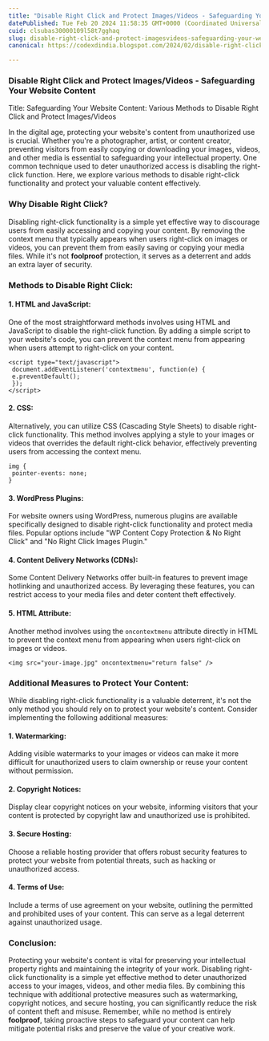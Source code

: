 ```yaml
---
title: "Disable Right Click and Protect Images/Videos - Safeguarding Your Website Content"
datePublished: Tue Feb 20 2024 11:58:35 GMT+0000 (Coordinated Universal Time)
cuid: clsubas30000109l58t7gghaq
slug: disable-right-click-and-protect-imagesvideos-safeguarding-your-website-content
canonical: https://codexdindia.blogspot.com/2024/02/disable-right-click-and-protect.html

---
```


### Disable Right Click and Protect Images/Videos - Safeguarding Your Website Content

Title: Safeguarding Your Website Content: Various Methods to Disable Right Click and Protect Images/Videos

In the digital age, protecting your website's content from unauthorized use is crucial. Whether you're a photographer, artist, or content creator, preventing visitors from easily copying or downloading your images, videos, and other media is essential to safeguarding your intellectual property. One common technique used to deter unauthorized access is disabling the right-click function. Here, we explore various methods to disable right-click functionality and protect your valuable content effectively.

### Why Disable Right Click?

Disabling right-click functionality is a simple yet effective way to discourage users from easily accessing and copying your content. By removing the context menu that typically appears when users right-click on images or videos, you can prevent them from easily saving or copying your media files. While it's not **foolproof** protection, it serves as a deterrent and adds an extra layer of security.

### Methods to Disable Right Click:

#### 1\. HTML and JavaScript:

One of the most straightforward methods involves using HTML and JavaScript to disable the right-click function. By adding a simple script to your website's code, you can prevent the context menu from appearing when users attempt to right-click on your content.

    <script type="text/javascript">
     document.addEventListener('contextmenu', function(e) {
     e.preventDefault();
     });
    </script>
    

#### 2\. CSS:

Alternatively, you can utilize CSS (Cascading Style Sheets) to disable right-click functionality. This method involves applying a style to your images or videos that overrides the default right-click behavior, effectively preventing users from accessing the context menu.

    img {
     pointer-events: none;
    }
    

#### 3\. WordPress Plugins:

For website owners using WordPress, numerous plugins are available specifically designed to disable right-click functionality and protect media files. Popular options include "WP Content Copy Protection & No Right Click" and "No Right Click Images Plugin."

#### 4\. Content Delivery Networks (CDNs):

Some Content Delivery Networks offer built-in features to prevent image hotlinking and unauthorized access. By leveraging these features, you can restrict access to your media files and deter content theft effectively.

#### 5\. HTML Attribute:

Another method involves using the `oncontextmenu` attribute directly in HTML to prevent the context menu from appearing when users right-click on images or videos.

    <img src="your-image.jpg" oncontextmenu="return false" />
    

### Additional Measures to Protect Your Content:

While disabling right-click functionality is a valuable deterrent, it's not the only method you should rely on to protect your website's content. Consider implementing the following additional measures:

#### 1\. Watermarking:

Adding visible watermarks to your images or videos can make it more difficult for unauthorized users to claim ownership or reuse your content without permission.

#### 2\. Copyright Notices:

Display clear copyright notices on your website, informing visitors that your content is protected by copyright law and unauthorized use is prohibited.

#### 3\. Secure Hosting:

Choose a reliable hosting provider that offers robust security features to protect your website from potential threats, such as hacking or unauthorized access.

#### 4\. Terms of Use:

Include a terms of use agreement on your website, outlining the permitted and prohibited uses of your content. This can serve as a legal deterrent against unauthorized usage.

### Conclusion:

Protecting your website's content is vital for preserving your intellectual property rights and maintaining the integrity of your work. Disabling right-click functionality is a simple yet effective method to deter unauthorized access to your images, videos, and other media files. By combining this technique with additional protective measures such as watermarking, copyright notices, and secure hosting, you can significantly reduce the risk of content theft and misuse. Remember, while no method is entirely **foolproof**, taking proactive steps to safeguard your content can help mitigate potential risks and preserve the value of your creative work.